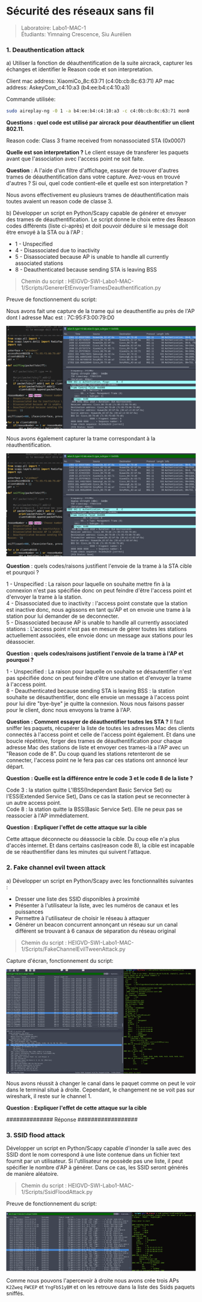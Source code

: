 # Sécurité des réseaux sans fil
> Laboratoire: Labo1-MAC-1   
> Étudiants: Yimnaing Crescence, Siu Aurélien

### 1. Deauthentication attack

a) Utiliser la fonction de déauthentification de la suite aircrack, capturer les échanges et identifier le Reason code et son interpretation.

Client mac address: XiaomiCo_8c:63:71 (c4:0b:cb:8c:63:71)
AP mac address: AskeyCom_c4:10:a3 (b4:ee:b4:c4:10:a3)

Commande utilisée: 

```sh
sudo aireplay-ng -0 1 -a b4:ee:b4:c4:10:a3 -c c4:0b:cb:8c:63:71 mon0
```

**Questions : quel code est utilisé par aircrack pour déauthentifier un client 802.11.**

Reason code: Class 3 frame received from nonassociated STA (0x0007)

**Quelle est son interpretation ?**
Le client essaye de transferer les paquets avant que l'association avec l'access point ne soit faite.

__Question__ : A l'aide d'un filtre d'affichage, essayer de trouver d'autres trames de déauthentification dans votre capture. Avez-vous en trouvé d'autres ? Si oui, quel code contient-elle et quelle est son interpretation ?

Nous avons effectivement eu plusieurs trames de déauthentification mais toutes avaient un reason code de classe 3.

b) Développer un script en Python/Scapy capable de générer et envoyer des trames de déauthentification. Le script donne le choix entre des Reason codes différents (liste ci-après) et doit pouvoir déduire si le message doit être envoyé à la STA ou à l'AP :
* 1 - Unspecified
* 4 - Disassociated due to inactivity
* 5 - Disassociated because AP is unable to handle all currently associated stations
* 8 - Deauthenticated because sending STA is leaving BSS

> Chemin du script : HEIGVD-SWI-Labo1-MAC-1/Scripts/GenererEtEnvoyerTramesDeauthentification.py

Preuve de fonctionnement du script:

Nous avons fait une capture de la trame qui se deauthentifie au près de l'AP dont l adresse Mac est : 7C:95:F3:00:79:D0 


![](images/deauthentification-screen.png)


Nous avons également capturer la trame correspondant à la réauthentification.

![](images/deauthentification-screen.png)   

__Question__ : quels codes/raisons justifient l'envoie de la trame à la STA cible et pourquoi ?

1 - Unspecified :  La raison pour laquelle on souhaite mettre fin à la connexion n'est pas spécifiée donc on peut feindre d'être l'access point et d'envoyer la trame à la station.<br/>
4 - Disassociated due to inactivity : l'access point constate que la station est inactive donc, nous agissons en tant qu'AP et on envoie une trame à la station pour lui demander de se deconnecter.  
5 - Disassociated because AP is unable to handle all currently associated stations : L'access point n'est pas en mesure de gérer toutes les stations actuellement associées, elle envoie donc un message aux stations pour les déassocier.

__Question__ **: quels codes/raisons justifient l'envoie de la trame à l'AP et pourquoi ?**

1 - Unspecified : La raison pour laquelle on souhaite se désautentifier n'est pas spécifiée donc on peut feindre d'être une station et d'envoyer la trame à l'access point.<br/>
8 - Deauthenticated because sending STA is leaving BSS : la station souhaite se désauthentifier, donc elle envoie un message à l'access point pour lui dire "bye-bye" je quitte la connexion. Nous nous faisons passer pour le client, donc nous envoyons la trame à l'AP.

__Question__ **: Comment essayer de déauthentifier toutes les STA ?**
Il faut sniffer les paquets, récupérer la liste de toutes les adresses Mac des clients connectés à l'access point et celle de l'access point également. Et dans une boucle répétitive, forger des trames de déauthentification pour chaque adresse Mac des stations de liste et envoyer ces trames-là a l'AP avec un "Reason code de 8". Du coup quand les stations retenteront de se connecter, l'access point ne le fera pas car ces stations ont annoncé leur départ.<br/>

__Question__ **: Quelle est la différence entre le code 3 et le code 8 de la liste ?**

Code 3 : la station quitte L'IBSS(Independant Basic Service Set) ou l'ESS(Extended Service Set), Dans ce cas la station peut se reconnecter à un autre access point.<br/>
Code 8 : la station quitte la BSS(Basic Service Set). Elle ne peux pas se reassocier à l'AP immédiatement.

__Question__ **: Expliquer l'effet de cette attaque sur la cible**

Cette attaque déconnecte ou déassocie la cible. Du coup elle n'a plus d'accès internet. Et dans certains cas(reason code 8), la cible est incapable de se réauthentifier dans les minutes qui suivent l'attaque.

### 2. Fake channel evil tween attack

a)	Développer un script en Python/Scapy avec les fonctionnalités suivantes :

* Dresser une liste des SSID disponibles à proximité
* Présenter à l'utilisateur la liste, avec les numéros de canaux et les puissances
* Permettre à l'utilisateur de choisir le réseau à attaquer
* Générer un beacon concurrent annonçant un réseau sur un canal différent se trouvant à 6 canaux de séparation du réseau original

> Chemin du script : HEIGVD-SWI-Labo1-MAC-1/Scripts/FakeChannelEvilTweenAttack.py

Capture d'écran, fonctionnement du script:

![](images/FakeChannelEvil.png)

Nous avons réussit à changer le canal dans le paquet comme on peut le voir dans le terminal situé à droite. Cependant, le changement ne se voit pas sur wireshark, il reste sur le channel 1.

__Question__ **: Expliquer l'effet de cette attaque sur la cible**

############## Réponse ##################


### 3. SSID flood attack

Développer un script en Python/Scapy capable d'inonder la salle avec des SSID dont le nom correspond à une liste contenue dans un fichier text fournit par un utilisateur. Si l'utilisateur ne possède pas une liste, il peut spécifier le nombre d'AP à générer. Dans ce cas, les SSID seront générés de manière aléatoire.

> Chemin du script : HEIGVD-SWI-Labo1-MAC-1/Scripts/SsidFloodAttack.py

Preuve de  fonctionnement du script:


![](images/ssidflood_proof.png)

Comme nous pouvons l'apercevoir à droite nous avons crée trois APs ``K2Zweq``  ``FWCEP`` et ``YngFb51yBM`` et on les retrouve dans la liste des Ssids paquets sniffés.